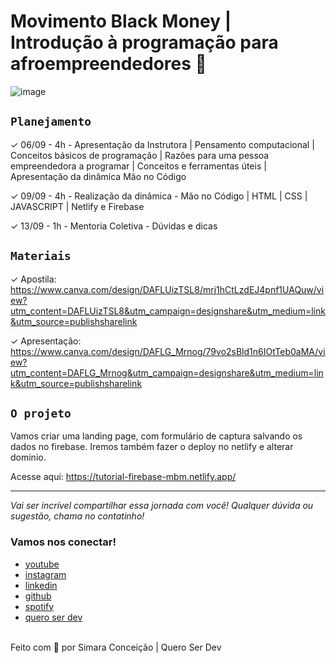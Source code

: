 # Movimento Black Money | Introdução à programação para afroempreendedores 🚀 

![image](https://media2.giphy.com/media/D567hs4Dex0GEnAKOY/giphy.gif)

## `Planejamento`

✓		06/09	- 4h - Apresentação da Instrutora | Pensamento computacional | Conceitos básicos de programação | Razões para uma pessoa empreendedora a programar | Conceitos e ferramentas úteis | Apresentação da dinâmica Mão no Código

✓		09/09	- 4h -  Realização da dinâmica - Mão no Código | HTML | CSS | JAVASCRIPT | Netlify e Firebase

✓		13/09	- 1h - Mentoria Coletiva - Dúvidas e dicas

## `Materiais`

✓		Apostila: https://www.canva.com/design/DAFLUizTSL8/mrj1hCtLzdEJ4pnf1UAQuw/view?utm_content=DAFLUizTSL8&utm_campaign=designshare&utm_medium=link&utm_source=publishsharelink


✓		Apresentação: https://www.canva.com/design/DAFLG_Mrnog/79vo2sBld1n6IOtTeb0aMA/view?utm_content=DAFLG_Mrnog&utm_campaign=designshare&utm_medium=link&utm_source=publishsharelink

## `O projeto`

Vamos criar uma landing page, com formulário de captura salvando os dados no firebase.
Iremos também fazer o deploy no netlify e alterar dominio.

Acesse aqui: https://tutorial-firebase-mbm.netlify.app/

---

_Vai ser incrível compartilhar essa jornada com você! Qualquer dúvida ou sugestão, chama no contatinho!_

### Vamos nos conectar!

- [youtube](https://www.youtube.com/queroserdev)
- [instagram](https://www.instagram.com/simara_conceicao)
- [linkedin](https://www.linkedin.com/in/simaraconceicao/)
- [github](https://github.com/simaraconceicao)
- [spotify](https://open.spotify.com/show/59vCz4TY6tPHXW26qJknh3)
- [quero ser dev](https://queroserdev.com)

<br>
Feito com 💜 por Simara Conceição | Quero Ser Dev